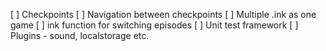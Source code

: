 [ ] Checkpoints
[ ] Navigation between checkpoints
[ ] Multiple .ink as one game
[ ] ink function for switching episodes
[ ] Unit test framework
[ ] Plugins - sound, localstorage etc.